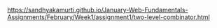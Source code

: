 https://sandhyakamurti.github.io/January-Web-Fundamentals-Assignments/February/Week1/assignment1/two-level-combinator.html
